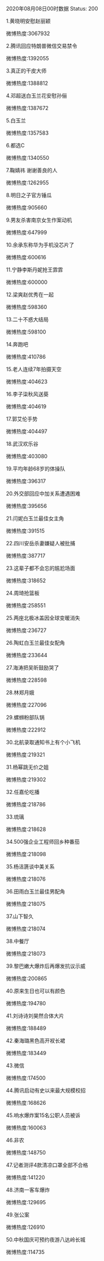 2020年08月08日00时数据
Status: 200

1.黄晓明安慰赵丽颖

微博热度:3067932

2.腾讯回应特朗普微信交易禁令

微博热度:1392055

3.真正的干皮大师

微博热度:1388812

4.邓超送白玉兰花安慰孙俪

微博热度:1387672

5.白玉兰

微博热度:1357583

6.都选C

微博热度:1340550

7.鞠婧祎 谢谢善良的人

微博热度:1262955

8.明日之子官方锤瓜

微博热度:905660

9.男友杀害南京女生作案动机

微博热度:647999

10.余承东称华为手机没芯片了

微博热度:600616

11.宁静李斯丹妮抢王霏霏

微博热度:600000

12.梁爽赵优秀在一起

微博热度:598360

13.二十不惑大结局

微博热度:598100

14.奔跑吧

微博热度:410786

15.老人连续7年拍摄天空

微博热度:404623

16.李子柒秋风送葵

微博热度:404619

17.郭艾伦手势

微博热度:404497

18.武汉欢乐谷

微博热度:403080

19.平均年龄68岁的体操队

微博热度:396317

20.外交部回应中加关系遭遇困难

微博热度:395656

21.闫妮白玉兰最佳女主角

微博热度:391515

22.四川安岳杀妻嫌疑人被批捕

微博热度:387717

23.这辈子都不会忘的尴尬场面

微博热度:318652

24.周琦抢篮板

微博热度:258551

25.两座北极冰盖因全球变暖消失

微博热度:236727

26.陶虹白玉兰最佳女配角

微博热度:233644

27.海涛把吴昕鼓励哭了

微博热度:228598

28.林郑月娥

微博热度:227096

29.螺蛳粉部队锅

微博热度:222912

30.北航录取通知书上有个小飞机

微博热度:219321

31.杨幂跳无价之姐

微博热度:219302

32.任嘉伦吃播

微博热度:218786

33.琉璃

微博热度:218628

34.500强企业工程师回乡种番茄

微博热度:218098

35.杨洁篪谈中美关系

微博热度:218076

36.田雨白玉兰最佳男配角

微博热度:218075

37.山下智久

微博热度:218074

38.中餐厅

微博热度:218073

39.黎巴嫩大爆炸后再爆发抗议示威

微博热度:200865

40.原来生日也可以有颜色

微博热度:194780

41.刘诗诗刘昊然合体大片

微博热度:188489

42.秦海璐黑色高开衩长裙

微博热度:183449

43.微信

微博热度:174500

44.腾讯启动有史以来最大规模校招

微博热度:168626

45.响水爆炸案15名公职人员被诉

微博热度:160063

46.非农

微博热度:148750

47.记者测评4款清凉口罩全部不合格

微博热度:141220

48.济南一客车爆炸

微博热度:129695

49.张公案

微博热度:126910

50.中秋国庆可预约夜游八达岭长城

微博热度:114735

